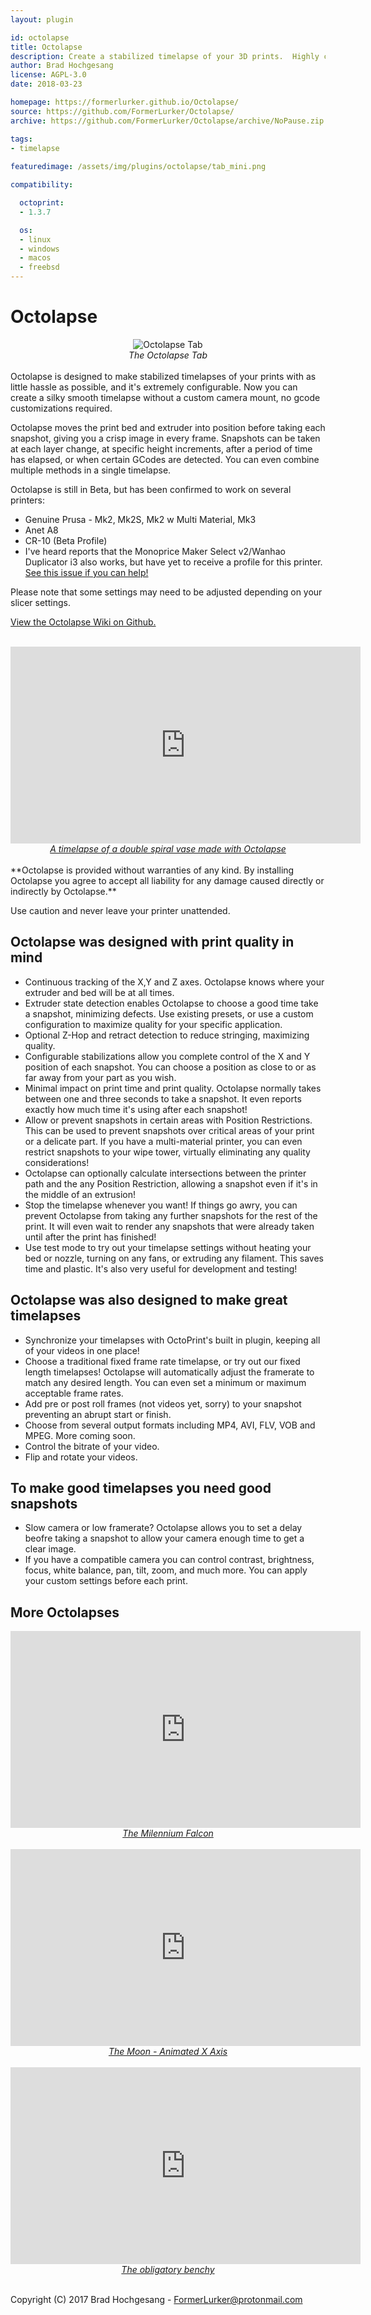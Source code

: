 ```yaml
---
layout: plugin

id: octolapse
title: Octolapse
description: Create a stabilized timelapse of your 3D prints.  Highly customizable, loads of presets, lots of fun.
author: Brad Hochgesang
license: AGPL-3.0
date: 2018-03-23

homepage: https://formerlurker.github.io/Octolapse/
source: https://github.com/FormerLurker/Octolapse/
archive: https://github.com/FormerLurker/Octolapse/archive/NoPause.zip

tags:
- timelapse
 
featuredimage: /assets/img/plugins/octolapse/tab_mini.png

compatibility:

  octoprint:
  - 1.3.7

  os:
  - linux
  - windows
  - macos
  - freebsd
---
```


# Octolapse
<div style="text-align:center">
    <img src="/assets/img/plugins/octolapse/tab_mini.png" alt="Octolapse Tab"/>
    <div> 
        <i>The Octolapse Tab</i>
    </div>
    <br/>
</div>
Octolapse is designed to make stabilized timelapses of your prints with as little hassle as possible, and it's extremely configurable.  Now you can create a silky smooth timelapse without a custom camera mount, no gcode customizations required.

Octolapse moves the print bed and extruder into position before taking each snapshot, giving you a crisp image in every frame.  Snapshots can be taken at each layer change, at specific height increments, after a period of time has elapsed, or when certain GCodes are detected.  You can even combine multiple methods in a single timelapse.

Octolapse is still in Beta, but has been confirmed to work on several printers:

*  Genuine Prusa - Mk2, Mk2S, Mk2 w Multi Material, Mk3
*  Anet A8
*  CR-10 (Beta Profile)
*  I've heard reports that the Monoprice Maker Select v2/Wanhao Duplicator i3 also works, but have yet to receive a profile for this printer.  [See this issue if you can help!](https://github.com/FormerLurker/Octolapse/issues/27)

Please note that some settings may need to be adjusted depending on your slicer settings.

[View the Octolapse Wiki on Github.](https://github.com/FormerLurker/Octolapse/wiki)

<div style="text-align:center">
    <br/>
    <div>
        <iframe width="560" height="315" src="https://www.youtube-nocookie.com/embed/er0VCYen1MY" frameborder="0" allow="encrypted-media" allowfullscreen></iframe>
    </div>
    <div> 
        <a href="https://www.thingiverse.com/thing:570288" alt="Link to the model from this video" title="view model on thingiverse" target="_blank">
            <i>A timelapse of a double spiral vase made with Octolapse</i>
        </a>
    </div>
    <br/>
</div>
**Octolapse is provided without warranties of any kind.  By installing Octolapse you agree to accept all liability for any damage caused directly or indirectly by Octolapse.**  

Use caution and never leave your printer unattended.

## Octolapse was designed with print quality in mind
* Continuous tracking of the X,Y and Z axes.  Octolapse knows where your extruder and bed will be at all times.
* Extruder state detection enables Octolapse to choose a good time take a snapshot, minimizing defects.  Use existing presets, or use a custom configuration to maximize quality for your specific application.
* Optional Z-Hop and retract detection to reduce stringing, maximizing quality.
* Configurable stabilizations allow you complete control of the X and Y position of each snapshot.  You can choose a position as close to or as far away from your part as you wish.
* Minimal impact on print time and print quality.  Octolapse normally takes between one and three seconds to take a snapshot.  It even reports exactly how much time it's using after each snapshot!
* Allow or prevent snapshots in certain areas with Position Restrictions.  This can be used to prevent snapshots over critical areas of your print or a delicate part.  If you have a multi-material printer, you can even restrict snapshots to your wipe tower, virtually eliminating any quality considerations!  
* Octolapse can optionally calculate intersections between the printer path and the any Position Restriction, allowing a snapshot even if it's in the middle of an extrusion!
* Stop the timelapse whenever you want!  If things go awry, you can prevent Octolapse from taking any further snapshots for the rest of the print.  It will even wait to render any snapshots that were already taken until after the print has finished!
* Use test mode to try out your timelapse settings without heating your bed or nozzle, turning on any fans, or extruding any filament.  This saves time and plastic.  It's also very useful for development and testing! 
## Octolapse was also designed to make great timelapses
* Synchronize your timelapses with OctoPrint's built in plugin, keeping all of your videos in one place!
* Choose a traditional fixed frame rate timelapse, or try out our fixed length timelapses!  Octolapse will automatically adjust the framerate to match any desired length.  You can even set a minimum or maximum acceptable frame rates.
* Add pre or post roll frames (not videos yet, sorry) to your snapshot preventing an abrupt start or finish.
* Choose from several output formats including MP4, AVI, FLV, VOB and MPEG.  More coming soon.
* Control the bitrate of your video.
* Flip and rotate your videos.
## To make good timelapses you need good snapshots
* Slow camera or low framerate?  Octolapse allows you to set a delay beofre taking a snapshot to allow your camera enough time to get a clear image.
* If you have a compatible camera you can control contrast, brightness, focus, white balance, pan, tilt, zoom, and much more.  You can apply your custom settings before each print.

## More Octolapses
<div style="text-align:center">
    <div>
        <iframe width="560" height="315" src="https://www.youtube-nocookie.com/embed/dYbWfBCLNbI" frameborder="0" allow="encrypted-media" allowfullscreen></iframe>
    </div>
    <div> 
        <a href="https://www.thingiverse.com/thing:919475" alt="Link to the model from this video" title="view model on thingiverse" target="_blank">
            <i>The Milennium Falcon</i>
        </a>
    </div>
    <br/>
</div>

<div style="text-align:center">
    <div>
        <iframe width="560" height="315" src="https://www.youtube-nocookie.com/embed/4kEHbRrp2Jk" frameborder="0" allow="encrypted-media" allowfullscreen></iframe>
    </div>
    <div>
        <a href="https://www.thingiverse.com/thing:2531838" alt="Link to the model from this video" title="view model on thingiverse" target="_blank"> 
            <i>The Moon - Animated X Axis</i>
        </a>
    </div>
    <br/>
</div>
<div style="text-align:center">
    <div>
        <iframe width="560" height="315" src="https://www.youtube-nocookie.com/embed/Ra5Jjq-nJfA" frameborder="0" allow="encrypted-media" allowfullscreen></iframe>
    </div>
    <div> 
        <a href="https://www.thingiverse.com/thing:763622" alt="Link to the model from this video" title="view model on thingiverse" target="_blank">
            <i>The obligatory benchy</i>
        </a>
    </div>
    <br/>
</div>


Copyright (C) 2017  Brad Hochgesang - FormerLurker@protonmail.com

